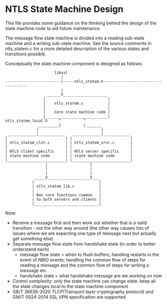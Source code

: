 NTLS State Machine Design
=========================

This file provides some guidance on the thinking behind the design of the
state machine code to aid future maintenance.

The message flow state machine is divided into a reading sub-state machine and a
writing sub-state machine. See the source comments in ntls_statem.c for a more
detailed description of the various states and transitions possible.

Conceptually the state machine component is designed as follows:

                          libssl
                             |
    -------------------------|-----ntls_statem.h------------------------------------
                             |
                      _______V____________________
                     |                            |
                     |    ntls_statem.c           |
                     |                            |
                     |    Core state machine code |
                     |____________________________|
    ntls_statem_local.h     ^          ^
                   _________|          |_______
                  |                            |
     _____________|____________   _____________|____________
    |                          | |                          |
    | ntls_statem_clnt.c       | | ntls_statem_srvr.c       |
    |                          | |                          |
    | NTLS client specific     | | NTLS server specific     |
    | state machine code       | | state machine code       |
    |__________________________| |__________________________|
                      |                   |
                      |                   |
                      |                   |
                 _____V___________________V___
                |                             |
                | ntls_statem_lib.c           |
                |                             |
                | Non core functions common   |
                | to both servers and clients |
                |_____________________________|
Note:

  - Receive a message first and then work out whether that is a valid
    transition - not the other way around (the other way causes lots of issues
    where we are expecting one type of message next but actually get something
    else)
  - Separate message flow state from handshake state (in order to better
    understand each)
    * message flow state = when to flush buffers; handling restarts in the
      event of NBIO events; handling the common flow of steps for reading a
      message and the common flow of steps for writing a message etc
    * handshake state = what handshake message are we working on now
  - Control complexity: only the state machine can change state: keep all
    the state changes local to the state machine component
  - GB/T 38636-2020 TLCP(Transport layer cryptography protocol) and GM/T
    0024-2014 SSL VPN specification are supported.
